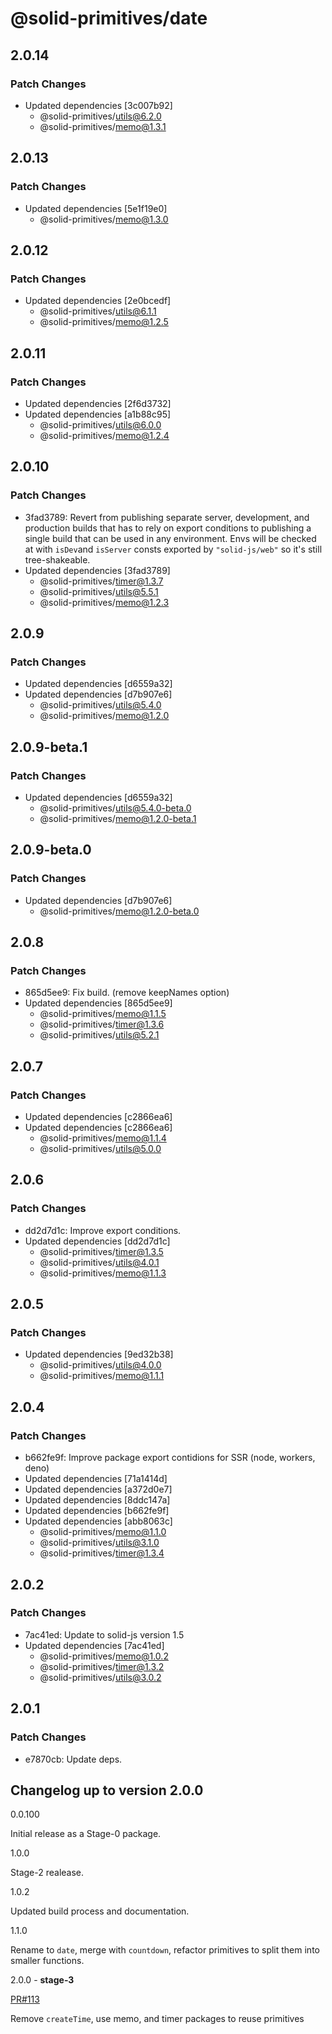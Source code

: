 # @solid-primitives/date

## 2.0.14

### Patch Changes

- Updated dependencies [3c007b92]
  - @solid-primitives/utils@6.2.0
  - @solid-primitives/memo@1.3.1

## 2.0.13

### Patch Changes

- Updated dependencies [5e1f19e0]
  - @solid-primitives/memo@1.3.0

## 2.0.12

### Patch Changes

- Updated dependencies [2e0bcedf]
  - @solid-primitives/utils@6.1.1
  - @solid-primitives/memo@1.2.5

## 2.0.11

### Patch Changes

- Updated dependencies [2f6d3732]
- Updated dependencies [a1b88c95]
  - @solid-primitives/utils@6.0.0
  - @solid-primitives/memo@1.2.4

## 2.0.10

### Patch Changes

- 3fad3789: Revert from publishing separate server, development, and production builds that has to rely on export conditions
  to publishing a single build that can be used in any environment.
  Envs will be checked at with `isDev`and `isServer` consts exported by `"solid-js/web"` so it's still tree-shakeable.
- Updated dependencies [3fad3789]
  - @solid-primitives/timer@1.3.7
  - @solid-primitives/utils@5.5.1
  - @solid-primitives/memo@1.2.3

## 2.0.9

### Patch Changes

- Updated dependencies [d6559a32]
- Updated dependencies [d7b907e6]
  - @solid-primitives/utils@5.4.0
  - @solid-primitives/memo@1.2.0

## 2.0.9-beta.1

### Patch Changes

- Updated dependencies [d6559a32]
  - @solid-primitives/utils@5.4.0-beta.0
  - @solid-primitives/memo@1.2.0-beta.1

## 2.0.9-beta.0

### Patch Changes

- Updated dependencies [d7b907e6]
  - @solid-primitives/memo@1.2.0-beta.0

## 2.0.8

### Patch Changes

- 865d5ee9: Fix build. (remove keepNames option)
- Updated dependencies [865d5ee9]
  - @solid-primitives/memo@1.1.5
  - @solid-primitives/timer@1.3.6
  - @solid-primitives/utils@5.2.1

## 2.0.7

### Patch Changes

- Updated dependencies [c2866ea6]
- Updated dependencies [c2866ea6]
  - @solid-primitives/memo@1.1.4
  - @solid-primitives/utils@5.0.0

## 2.0.6

### Patch Changes

- dd2d7d1c: Improve export conditions.
- Updated dependencies [dd2d7d1c]
  - @solid-primitives/timer@1.3.5
  - @solid-primitives/utils@4.0.1
  - @solid-primitives/memo@1.1.3

## 2.0.5

### Patch Changes

- Updated dependencies [9ed32b38]
  - @solid-primitives/utils@4.0.0
  - @solid-primitives/memo@1.1.1

## 2.0.4

### Patch Changes

- b662fe9f: Improve package export contidions for SSR (node, workers, deno)
- Updated dependencies [71a1414d]
- Updated dependencies [a372d0e7]
- Updated dependencies [8ddc147a]
- Updated dependencies [b662fe9f]
- Updated dependencies [abb8063c]
  - @solid-primitives/memo@1.1.0
  - @solid-primitives/utils@3.1.0
  - @solid-primitives/timer@1.3.4

## 2.0.2

### Patch Changes

- 7ac41ed: Update to solid-js version 1.5
- Updated dependencies [7ac41ed]
  - @solid-primitives/memo@1.0.2
  - @solid-primitives/timer@1.3.2
  - @solid-primitives/utils@3.0.2

## 2.0.1

### Patch Changes

- e7870cb: Update deps.

## Changelog up to version 2.0.0

0.0.100

Initial release as a Stage-0 package.

1.0.0

Stage-2 realease.

1.0.2

Updated build process and documentation.

1.1.0

Rename to `date`, merge with `countdown`, refactor primitives to split them into smaller functions.

2.0.0 - **stage-3**

[PR#113](https://github.com/solidjs-community/solid-primitives/pull/113)

Remove `createTime`, use memo, and timer packages to reuse primitives

